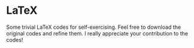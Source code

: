 # LaTeX
Some trivial LaTeX codes for self-exercising. Feel free to download the original codes and refine them.
I really appreciate your contribution to the codes!
